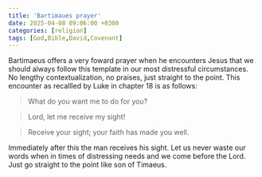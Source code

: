 ```yaml
---
title: 'Bartimaues prayer'
date: 2025-04-08 09:06:00 +0300
categories: [religion]
tags: [God,Bible,David,Covenant]
---
```

Bartimaeus offers a very foward prayer when he encounters Jesus that we should always follow this template in our most distressful circumstances. No lengthy contextualization, no praises, just straight to the point. This encounter as recallled by Luke in chapter 18 is as follows:

> What do you want me to do for you?

> Lord, let me receive my sight!

> Receive your sight; your faith has made you well.

Immediately after this the man receives his sight. Let us never waste our words when in times of distressing needs and we come before the Lord. Just go straight to the point like son of Timaeus.